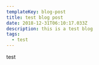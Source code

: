 ```yaml
---
templateKey: blog-post
title: test blog post
date: 2018-12-31T06:10:17.033Z
description: this is a test blog
tags:
  - test
---
```

test
